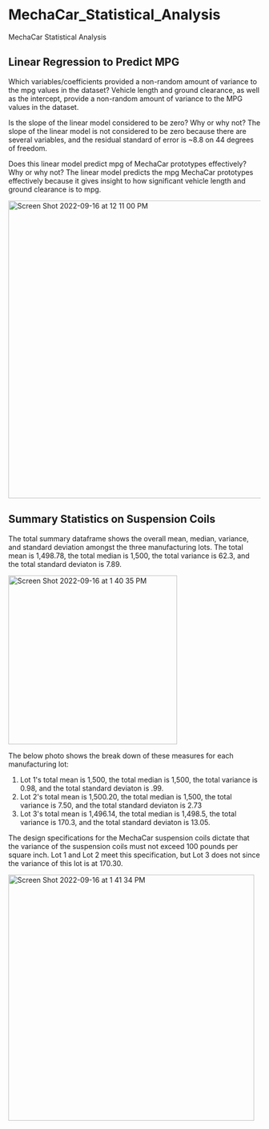 # MechaCar_Statistical_Analysis
MechaCar Statistical Analysis

## Linear Regression to Predict MPG
Which variables/coefficients provided a non-random amount of variance to the mpg values in the dataset?
Vehicle length and ground clearance, as well as the intercept, provide a non-random amount of variance to the MPG values in the dataset.

Is the slope of the linear model considered to be zero? Why or why not?
The slope of the linear model is not considered to be zero because there are several variables, and the residual standard of error is ~8.8 on 44 degrees of freedom.

Does this linear model predict mpg of MechaCar prototypes effectively? Why or why not?
The linear model predicts the mpg MechaCar prototypes effectively because it gives insight to how significant vehicle length and ground clearance is to mpg.

<img width="594" alt="Screen Shot 2022-09-16 at 12 11 00 PM" src="https://user-images.githubusercontent.com/107032720/190693853-1f714309-88c0-49e2-92bb-500b1398af89.png">

## Summary Statistics on Suspension Coils
The total summary dataframe shows the overall mean, median, variance, and standard deviation amongst the three manufacturing lots. The total mean is 1,498.78, the total median is 1,500, the total variance is 62.3, and the total standard deviaton is 7.89.

<img width="337" alt="Screen Shot 2022-09-16 at 1 40 35 PM" src="https://user-images.githubusercontent.com/107032720/190709334-c0bfd2ff-225e-4a76-bff3-193b55a027e8.png">

The below photo shows the break down of these measures for each manufacturing lot:

1. Lot 1's total mean is 1,500, the total median is 1,500, the total variance is 0.98, and the total standard deviaton is .99.
2. Lot 2's total mean is 1,500.20, the total median is 1,500, the total variance is 7.50, and the total standard deviaton is 2.73
3. Lot 3's total mean is 1,496.14, the total median is 1,498.5, the total variance is 170.3, and the total standard deviaton is 13.05.

The design specifications for the MechaCar suspension coils dictate that the variance of the suspension coils must not exceed 100 pounds per square inch. Lot 1 and Lot 2 meet this specification, but Lot 3 does not since the variance of this lot is at 170.30.

<img width="491" alt="Screen Shot 2022-09-16 at 1 41 34 PM" src="https://user-images.githubusercontent.com/107032720/190709537-f4047eae-7b47-4a61-8ece-a486af42d697.png">
